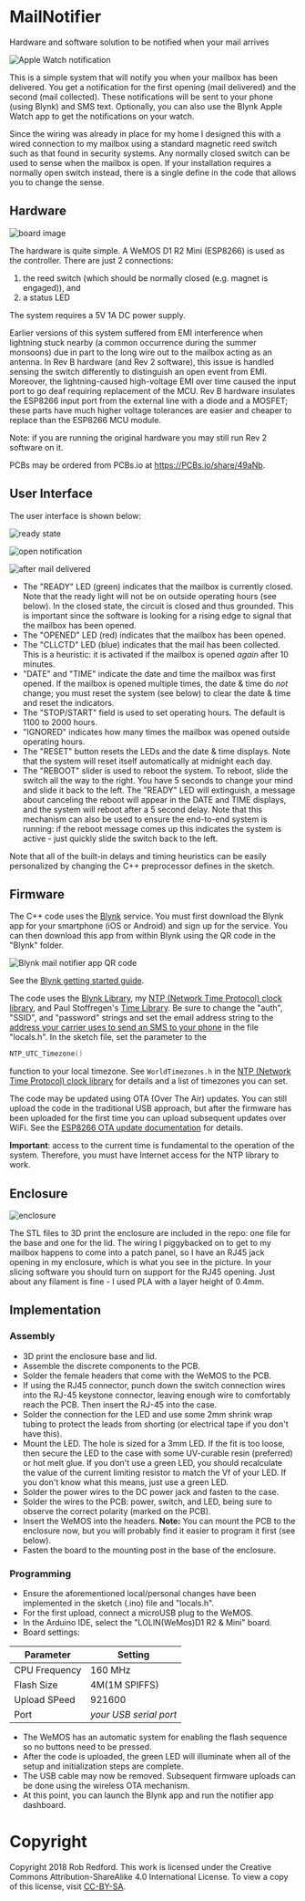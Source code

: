 # MailNotifier
Hardware and software solution to be notified when your mail arrives

![Apple Watch notification](https://github.com/Rom3oDelta7/MailNotifier/blob/master/Photos/apple%20watch.jpg)

This is a simple system that will notify you when your mailbox has been delivered.
You get a notification for the first opening (mail delivered) and the second (mail collected).
These notifications will be sent to your phone (using Blynk) and SMS text.
Optionally, you can also use the Blynk Apple Watch app to get the notifications on your watch.

Since the wiring was already in place for my home
I designed this with a wired connection to my mailbox using a standard magnetic reed switch such as that found in
security systems.
Any normally closed switch can be used to sense when the mailbox is open.
If your installation requires a normally open switch instead, there is a single define in the code that allows you to change the sense.

## Hardware

![board image](https://github.com/Rom3oDelta7/MailNotifier/blob/master/Photos/board%20image.jpg)

The hardware is quite simple. 
A WeMOS D1 R2 Mini (ESP8266) is used as the controller. There are just 2 connections:
1. the reed switch (which should be normally closed (e.g. magnet is engaged)), and
1. a status LED

The system requires a 5V 1A DC power supply.

Earlier versions of this system suffered from EMI interference when lightning stuck nearby
(a common occurrence during the summer monsoons) due in part to the long wire out to the mailbox acting as an antenna.
In Rev B hardware (and Rev 2 software), this issue is handled sensing the switch differently to distinguish an open event from EMI.
Moreover, the lightning-caused high-voltage EMI over time caused the input port to go deaf requiring replacement of the MCU.
Rev B hardware insulates the ESP8266 input port from the external line with a diode and a MOSFET;
these parts have much higher voltage tolerances are easier and cheaper to replace than the ESP8266 MCU module.

Note: if you are running the original hardware you may still run Rev 2 software on it.

PCBs may be ordered from PCBs.io at https://PCBs.io/share/49aNb.

## User Interface

The user interface is shown below:

![ready state](https://github.com/Rom3oDelta7/MailNotifier/blob/master/Photos/ready.PNG)

![open notification](https://github.com/Rom3oDelta7/MailNotifier/blob/master/Photos/notification.PNG)

![after mail delivered](https://github.com/Rom3oDelta7/MailNotifier/blob/master/Photos/opened.PNG)

* The "READY" LED (green) indicates that the mailbox is currently closed.
Note that the ready light will not be on outside operating hours (see below).
In the closed state, the circuit is closed and thus grounded.
This is important since the software is looking for a rising edge to signal that the mailbox has been opened.
* The "OPENED" LED (red) indicates that the mailbox has been opened.
* The "CLLCTD" LED (blue) indicates that the mail has been collected.
This is a heuristic: it is activated if the mailbox is opened _again_ after 10 minutes.
* "DATE" and "TIME" indicate the date and time the mailbox was first opened.
If the mailbox is opened multiple times, the date & time do _not_ change;
you must reset the system (see below) to clear the date & time and reset the indicators.
* The "STOP/START" field is used to set operating hours.
The default is 1100 to 2000 hours.
* "IGNORED" indicates how many times the mailbox was opened outside operating hours.
* The "RESET" button resets the LEDs and the date & time displays.
Note that the system will reset itself automatically at midnight each day.
* The "REBOOT" slider is used to reboot the system.
To reboot, slide the switch all the way to the right.
You have 5 seconds to change your mind and slide it back to the left.
The "READY" LED will extinguish, a message about canceling the reboot will appear in the DATE and TIME displays,
and the system will reboot after a 5 second delay.
Note that this mechanism can also be used to ensure the end-to-end system is running: if the reboot message comes up
this indicates the system is active - just quickly slide the switch back to the left.

Note that all of the built-in delays and timing heuristics can be easily personalized by changing the C++ preprocessor defines in the sketch.

## Firmware

The C++ code uses the [Blynk] service. 
You must first download the Blynk app for your smartphone (iOS or Android) and sign up for the service.
You can then download this app from within Blynk using the QR code in the "Blynk" folder.

![Blynk mail notifier app QR code](https://github.com/Rom3oDelta7/MailNotifier/blob/master/Blynk/Blynk%20app%20QR%20code.jpg)

See the [Blynk getting started guide].

The code uses the [Blynk Library], my [NTP (Network Time Protocol) clock library], and Paul Stoffregen's [Time Library].
Be sure to change the "auth", "SSID", and "password" strings
and set the email address string to the [address your carrier uses to send an SMS to your phone] in the file "locals.h". 
In the sketch file, set the parameter to the

```C++
NTP_UTC_Timezone()
```

function to your local timezone. 
See ```WorldTimezones.h``` in the [NTP (Network Time Protocol) clock library] for details and a list of timezones you can set.

The code may be updated using OTA (Over The Air) updates.
You can still upload the code in the traditional USB approach, but after the firmware has been uploaded for the first time
you can upload subsequent updates over WiFi. 
See the [ESP8266 OTA update documentation] for details.

__Important__: access to the current time is fundamental to the operation of the system.
Therefore, you must have Internet access for the NTP library to work. 

## Enclosure

![enclosure](https://github.com/Rom3oDelta7/MailNotifier/blob/master/Photos/enclosure.jpg)

The STL files to 3D print the enclosure are included in the repo:
one file for the base and one for the lid.
The wiring I piggybacked on to get to my mailbox happens to come into a patch panel,
so I have an RJ45 jack opening in my enclosure, which is what you see in the picture. 
In your slicing software you should turn on support for the RJ45 opening.
Just about any filament is fine - I used PLA with a layer height of 0.4mm.

## Implementation

### Assembly

* 3D print the enclosure base and lid.
* Assemble the discrete components to the PCB.
* Solder the female headers that come with the WeMOS to the PCB.
* If using the RJ45 connector, punch down the switch connection wires into the RJ-45 keystone connector, leaving enough wire to comfortably reach the PCB.
Then insert the RJ-45 into the case.
* Solder the connection for the LED and use some 2mm shrink wrap tubing to protect the leads from shorting
(or electrical tape if you don't have this).
* Mount the LED.
The hole is sized for a 3mm LED. If the fit is too loose, then secure the LED to the case with some UV-curable resin (preferred) or hot melt glue.
If you don't use a green LED, you should recalculate the value of the current limiting resistor to match the Vf of your LED.
If you don't know what this means, just use a green LED.
* Solder the power wires to the DC power jack and fasten to the case.
* Solder the wires to the PCB: power, switch, and LED, being sure to observe the correct polarity (marked on the PCB).
* Insert the WeMOS into the headers.
__Note:__ You can mount the PCB to the enclosure now, but you will probably find it easier to program it first (see below).
* Fasten the board to the mounting post in the base of the enclosure.


### Programming

* Ensure the aforementioned local/personal changes have been implemented in the sketch (.ino) file and "locals.h".
* For the first upload, connect a microUSB plug to the WeMOS.
* In the Arduino IDE, select the "LOLIN(WeMos)D1 R2 & Mini" board.
* Board settings:

|Parameter|Setting|
|---|---|
|CPU Frequency|160 MHz|
|Flash Size|4M(1M SPIFFS)|
|Upload SPeed|921600|
|Port|_your USB serial port_|

* The WeMOS has an automatic system for enabling the flash sequence so no buttons need to be pressed.
* After the code is uploaded, the green LED will illuminate when all of the setup and initialization steps are complete.
* The USB cable may now be removed.
Subsequent firmware uploads can be done using the wireless OTA mechanism.
* At this point, you can launch the Blynk app and run the notifier app dashboard.

# Copyright

Copyright 2018 Rob Redford.
This work is licensed under the Creative Commons Attribution-ShareAlike 4.0 International License.
To view a copy of this license, visit [CC-BY-SA].


[Blynk]: http://www.blynk.cc/
[Blynk Library]: http://www.blynk.cc/getting-started/
[Blynk getting started guide]: http://www.blynk.cc/getting-started/
[NTP (Network Time Protocol) clock library]: https://github.com/Rom3oDelta7/NTP-RTC
[Time Library]: http://www.pjrc.com/teensy/td_libs_Time.html
[ESP8266 OTA update documentation]: https://arduino-esp8266.readthedocs.io/en/latest/ota_updates/readme.html
[address your carrier uses to send an SMS to your phone]: http://www.digitaltrends.com/mobile/how-to-send-e-mail-to-sms-text/
[CC-BY-SA]: https://creativecommons.org/licenses/by-sa/4.0/


